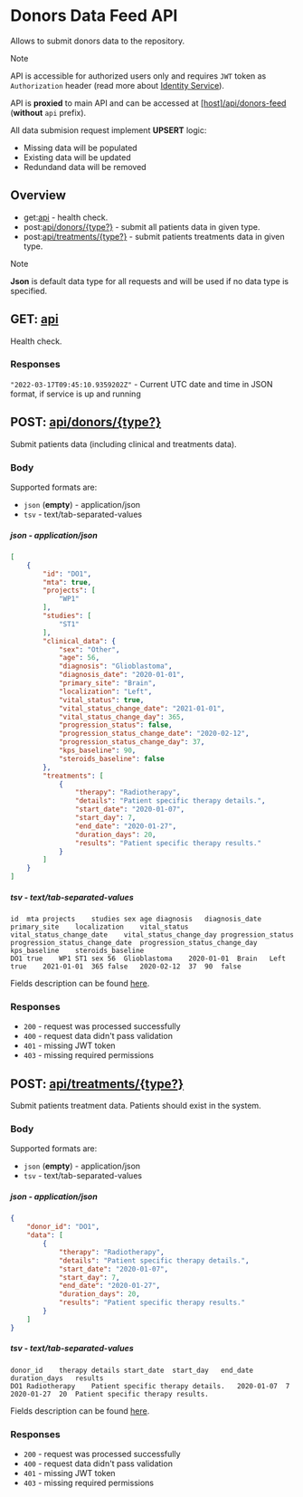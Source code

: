 # Donors Data Feed API
Allows to submit donors data to the repository.

> [!Note]
> API is accessible for authorized users only and requires `JWT` token as `Authorization` header (read more about [Identity Service](https://github.com/dkfz-unite/unite-identity)).

API is **proxied** to main API and can be accessed at [[host]/api/donors-feed](http://localhost/api/donors-feed) (**without** `api` prefix).

All data submision request implement **UPSERT** logic:
- Missing data will be populated
- Existing data will be updated
- Redundand data will be removed


## Overview
- get:[api](#get-api) - health check.
- post:[api/donors/{type?}](#post-apidonorstype) - submit all patients data in given type.
- post:[api/treatments/{type?}](#post-apitreatmentstype) - submit patients treatments data in given type.

> [!Note]
> **Json** is default data type for all requests and will be used if no data type is specified.


## GET: [api](http://localhost:5100/api)
Health check.

### Responses
`"2022-03-17T09:45:10.9359202Z"` - Current UTC date and time in JSON format, if service is up and running


## POST: [api/donors/{type?}](http://localhost:5100/api/donors)
Submit patients data (including clinical and treatments data).

### Body
Supported formats are:
- `json` (**empty**) - application/json
- `tsv` - text/tab-separated-values

##### json - application/json
```json
[
    {
        "id": "DO1",
        "mta": true,
        "projects": [
            "WP1"
        ],
        "studies": [
            "ST1"
        ],
        "clinical_data": {
            "sex": "Other",
            "age": 56,
            "diagnosis": "Glioblastoma",
            "diagnosis_date": "2020-01-01",
            "primary_site": "Brain",
            "localization": "Left",
            "vital_status": true,
            "vital_status_change_date": "2021-01-01",
            "vital_status_change_day": 365,
            "progression_status": false,
            "progression_status_change_date": "2020-02-12",
            "progression_status_change_day": 37,
            "kps_baseline": 90,
            "steroids_baseline": false
        },
        "treatments": [
            {
                "therapy": "Radiotherapy",
                "details": "Patient specific therapy details.",
                "start_date": "2020-01-07",
                "start_day": 7,
                "end_date": "2020-01-27",
                "duration_days": 20,
                "results": "Patient specific therapy results."
            }
        ]
    }
]
```

##### tsv - text/tab-separated-values
```tsv
id	mta	projects	studies	sex	age	diagnosis	diagnosis_date	primary_site	localization	vital_status	vital_status_change_date	vital_status_change_day	progression_status	progression_status_change_date	progression_status_change_day	kps_baseline	steroids_baseline
DO1	true	WP1	ST1	sex	56	Glioblastoma	2020-01-01	Brain	Left	true	2021-01-01	365	false	2020-02-12	37	90	false

```

Fields description can be found [here](./api-models-donors.md).

### Responses
- `200` - request was processed successfully
- `400` - request data didn't pass validation
- `401` - missing JWT token
- `403` - missing required permissions



## POST: [api/treatments/{type?}](http://localhost:5100/api/treatments)
Submit patients treatment data. Patients should exist in the system.

### Body
Supported formats are:
- `json` (**empty**) - application/json
- `tsv` - text/tab-separated-values

##### json - application/json
```json
{
    "donor_id": "DO1",
    "data": [
        {
            "therapy": "Radiotherapy",
            "details": "Patient specific therapy details.",
            "start_date": "2020-01-07",
            "start_day": 7,
            "end_date": "2020-01-27",
            "duration_days": 20,
            "results": "Patient specific therapy results."
        }
    ]
}
```

##### tsv - text/tab-separated-values
```tsv
donor_id	therapy	details	start_date	start_day	end_date	duration_days	results
DO1	Radiotherapy	Patient specific therapy details.	2020-01-07	7	2020-01-27	20	Patient specific therapy results.

```

Fields description can be found [here](api-models-treatments.md).

### Responses
- `200` - request was processed successfully
- `400` - request data didn't pass validation
- `401` - missing JWT token
- `403` - missing required permissions
